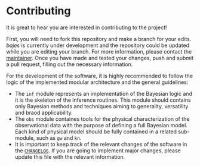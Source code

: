 # Contributing

It is great to hear you are interested in contributing to the project!

First, you will need to fork this repository and make a branch for your edits.
*bajes* is currently under development and the repository could be updated
while you are editing your branch.
For more information, please contact the [maintainer](mailto:matteo.breschi@uni-jena.de?subject=[GitHub]%20Bajes%20contributing).
Once you have made and tested your changes,
push and submit a pull request, filling out the necessary information.

For the development of the software,
it is highly recommended to follow the logic of the implemented modular architecture and the general guidelines:
* The `inf` module represents an implementation of the Bayesian logic and it is the skeleton of the inference routines.
This module should contains only Bayesian methods and techniques aiming to generality, versatility and braod applicability.
* The `obs` module containes tools for the physical characterization of the observational data with the purpose of defining a full Bayesian model.
Each kind of physical model should be fully contained in a related sub-module, such as `gw` and `kn`.
* It is important to keep track of the relevant changes of the software in the
[`CHANGELOG`](https://github.com/matteobreschi/bajes/tree/release/v1.0.0/CHANGELOG.md).
If you are going to implement major changes, please update this file with the relevant information.
